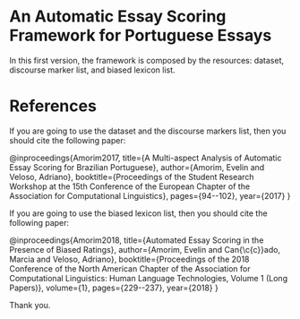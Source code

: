 # An Automatic Essay Scoring Framework for Portuguese Essays


In this first version, the framework is composed by the resources: dataset, discourse marker list, and biased lexicon list.


# References

If you are going to use the dataset and the discourse markers list, then you should cite the following paper:

@inproceedings{Amorim2017,
  title={A Multi-aspect Analysis of Automatic Essay Scoring for Brazilian Portuguese},
  author={Amorim, Evelin and Veloso, Adriano},
  booktitle={Proceedings of the Student Research Workshop at the 15th Conference of the European Chapter of the Association for Computational Linguistics},
  pages={94--102},
  year={2017}
}

If you are going to use the biased lexicon list, then you should cite the following paper:

@inproceedings{Amorim2018,
  title={Automated Essay Scoring in the Presence of Biased Ratings},
  author={Amorim, Evelin and Can{\c{c}}ado, Marcia and Veloso, Adriano},
  booktitle={Proceedings of the 2018 Conference of the North American Chapter of the Association for Computational Linguistics: Human Language Technologies, Volume 1 (Long Papers)},
  volume={1},
  pages={229--237},
  year={2018}
}

Thank you.
